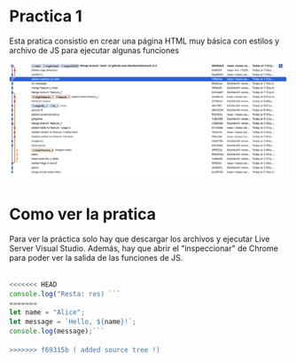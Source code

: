 
# Practica 1

Esta pratica consistio en crear una página HTML muy básica con estilos y archivo de JS para ejecutar algunas funciones


![Hiiii :D](sourcetree.png)

# Como ver la pratica

Para ver la práctica solo hay que descargar los archivos y ejecutar Live Server Visual Studio. Además, hay que abrir el "inspeccionar" de Chrome para poder ver la salida de las funciones de JS.


```javascript // This is a simple JavaScript example function sayHello(name) { console.log(Hello, ${name}!); }

<<<<<<< HEAD
console.log("Resta: res) ```
=======
let name = "Alice";
let message = `Hello, ${name}!`;
console.log(message);```

>>>>>>> f69315b ( added source tree !)
